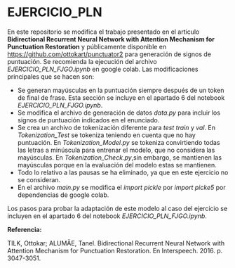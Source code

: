 # EJERCICIO_PLN

En este repositorio se modifica el trabajo presentado en el articulo **Bidirectional Recurrent Neural Network with Attention Mechanism for Punctuation Restoration** 
y públicamente disponible en https://github.com/ottokart/punctuator2 para generación de signos de puntuación. Se recomienda la ejecución del archivo 
*EJERCICIO_PLN_FJGO.ipynb* en google colab. Las modificaciones principales que se hacen son:

- Se generan mayúsculas en la puntuación siempre después de un token de final de frase. Esta sección se incluye en el apartado 6 del notebook *EJERCICIO_PLN_FJGO.ipynb*.
- Se modifica el archivo de generación de datos *data.py* para incluir los signos de puntuación indicados en el enunciado.
- Se crea un archivo de tokenización diferente para *test* *train* y *val*. En *Tokenization_Test* se tokeniza teniendo en cuenta que no hay puntuación.
En *Tokenization_Model.py* se tokeniza convirtiendo todas las letras a minúscula para entrenar el modelo, que no considera las mayúsculas. En *Tokenization_Check.py*,sin embargo, se mantienen las mayúsculas porque en la evaluación del modelo estas se mantienen. 
- Todo lo relativo a las pausas se ha eliminado, ya que en este ejercicio no se consideran.
- En el archivo *main.py* se modifica el *import pickle* por *import picke5* por dependencias de google colab.

Los pasos para probar la adaptación de este modelo al caso del ejercicio se incluyen en el apartado 6 del notebook *EJERCICIO_PLN_FJGO.ipynb*. 




**Referencia:**

TILK, Ottokar; ALUMÄE, Tanel. Bidirectional Recurrent Neural Network with Attention Mechanism for Punctuation Restoration. En Interspeech. 2016. p. 3047-3051.
